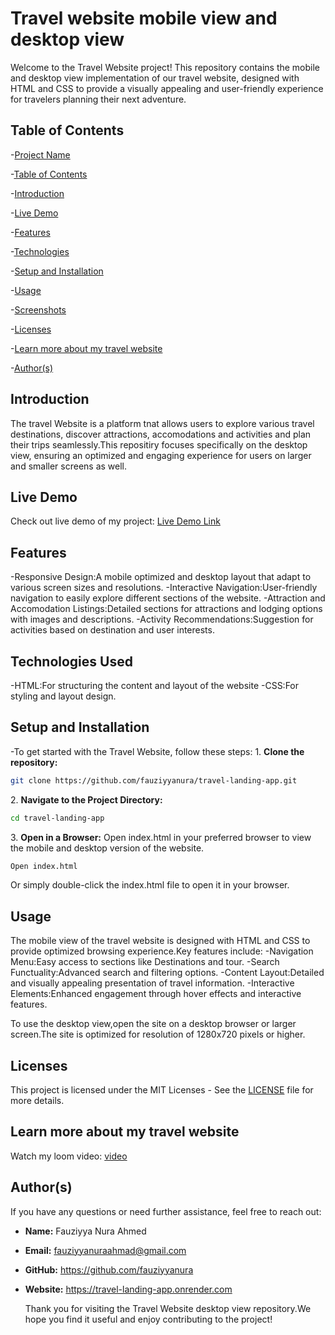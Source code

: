 # Travel website mobile view and desktop view
Welcome to the Travel Website project! This repository contains the mobile and desktop view implementation of our travel website, designed with HTML and CSS to provide a visually appealing and user-friendly experience for travelers planning their next adventure.


## Table of Contents
-[Project Name](#Project-Name)

-[Table of Contents](#Table-of-Contents)

-[Introduction](#Introduction)

-[Live Demo](#Live-Demo)

-[Features](#Features)

-[Technologies](#Technologies)

-[Setup and Installation](#Setup-and-Installation)

-[Usage](#Usage)

-[Screenshots](#Screenshots)

-[Licenses](#Licenses)

-[Learn more about my travel website](#learn-more-about-my-travel-website)

-[Author(s)](#authors)

## Introduction
The travel Website is a platform tnat allows users to explore various travel destinations, discover attractions, accomodations and activities and plan their trips seamlessly.This repositiry focuses specifically on the desktop view, ensuring an optimized and engaging experience for users on larger and smaller screens as well.

## Live Demo
Check out live demo of my project: [Live Demo Link](https://travel-landing-app.onrender.com)

## Features
-Responsive Design:A mobile optimized and desktop layout that adapt to various screen sizes and resolutions.
-Interactive Navigation:User-friendly navigation to easily explore different sections of the website.
-Attraction and Accomodation Listings:Detailed sections for attractions and lodging options with images and descriptions.
-Activity Recommendations:Suggestion for activities based on destination and user interests.

## Technologies Used
-HTML:For structuring the content and layout of the website
-CSS:For styling and layout design.

## Setup and Installation
-To get started with the Travel Website, follow these steps:
1\. **Clone the repository:**

```sh
git clone https://github.com/fauziyyanura/travel-landing-app.git

```

2\. **Navigate to the Project Directory:**

```sh
cd travel-landing-app

```
3\. **Open in a Browser:**
Open index.html in your preferred browser to view the mobile and desktop version of the website.

```sh
Open index.html

```
Or simply double-click the index.html file to open it in your browser.

## Usage
The mobile view of the travel website is designed with HTML and CSS to provide optimized browsing experience.Key features include:
-Navigation Menu:Easy access to sections like Destinations and tour.
-Search Functuality:Advanced search and filtering options.
-Content Layout:Detailed and visually appealing presentation of travel information.
-Interactive Elements:Enhanced engagement through hover effects and interactive features.

To use the desktop view,open the site on a desktop browser or larger screen.The site is optimized for resolution of 1280x720 pixels or higher.

## Licenses
This project is licensed under the MIT Licenses - See the [LICENSE](LICENSE) file for more details.

## Learn more about my travel website
Watch my loom video: [video](https://www.loom.com/share/c7fff81ab2b148dca16b5082183bb02f?sid=32bc4d0c-ece8-45f7-a226-12aaf1c2473f)

## Author(s)
If you have any questions or need further assistance, feel free to reach out:
- **Name:** Fauziyya Nura Ahmed
- **Email:** fauziyyanuraahmad@gmail.com
- **GitHub:** https://github.com/fauziyyanura
- **Website:** https://travel-landing-app.onrender.com

  Thank you for visiting the Travel Website desktop view repository.We hope you find it useful and enjoy contributing to the project!



